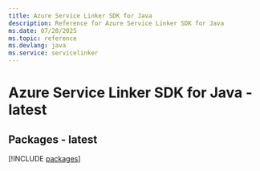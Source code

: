 ```yaml
---
title: Azure Service Linker SDK for Java
description: Reference for Azure Service Linker SDK for Java
ms.date: 07/28/2025
ms.topic: reference
ms.devlang: java
ms.service: servicelinker
---
```

# Azure Service Linker SDK for Java - latest
## Packages - latest
[!INCLUDE [packages](service-linker-index.md)]